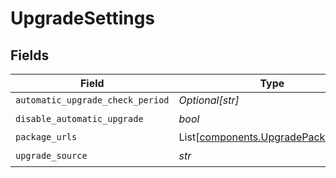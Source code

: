 # UpgradeSettings


## Fields

| Field                                                                                | Type                                                                                 | Required                                                                             | Description                                                                          |
| ------------------------------------------------------------------------------------ | ------------------------------------------------------------------------------------ | ------------------------------------------------------------------------------------ | ------------------------------------------------------------------------------------ |
| `automatic_upgrade_check_period`                                                     | *Optional[str]*                                                                      | :heavy_minus_sign:                                                                   | N/A                                                                                  |
| `disable_automatic_upgrade`                                                          | *bool*                                                                               | :heavy_check_mark:                                                                   | N/A                                                                                  |
| `package_urls`                                                                       | List[[components.UpgradePackageUrls](../../models/components/upgradepackageurls.md)] | :heavy_minus_sign:                                                                   | N/A                                                                                  |
| `upgrade_source`                                                                     | *str*                                                                                | :heavy_check_mark:                                                                   | N/A                                                                                  |